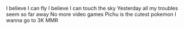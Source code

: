 I believe I can fly
I believe I can touch the sky
Yesterday all my troubles seem so far away
No more video games
Pichu is the cutest pokemon
I wanna go to 3K MMR